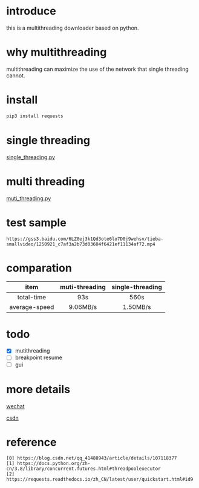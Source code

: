 # introduce
this is a multithreading downloader based on python. 
# why multithreading
multithreading can maximize the use of the network that single threading cannot.
# install
```bash
pip3 install requests
```
# single threading
[single_threading.py](single_threading.py)
# multi threading
[muti_threading.py](muti_threading.py)
# test sample
```
https://gss3.baidu.com/6LZ0ej3k1Qd3ote6lo7D0j9wehsv/tieba-smallvideo/1250921_c7af3a2b73d03604f6421ef11134af72.mp4
```
# comparation
| item | muti-threading |  single-threading |
|:--:|:--:|:--:|
| total-time | 93s | 560s |
| average-speed | 9.06MB/s | 1.50MB/s|
# todo
- [x] mutithreading
- [ ] breakpoint resume
- [ ] gui
# more details
[wechat](https://mp.weixin.qq.com/s/D92aFTd5ywMgYJv7_7h7-Q)

[csdn](https://blog.csdn.net/qq_42951560/article/details/108785802)
# reference
```
[0] https://blog.csdn.net/qq_41488943/article/details/107118377
[1] https://docs.python.org/zh-cn/3.8/library/concurrent.futures.html#threadpoolexecutor
[2] https://requests.readthedocs.io/zh_CN/latest/user/quickstart.html#id9
```
